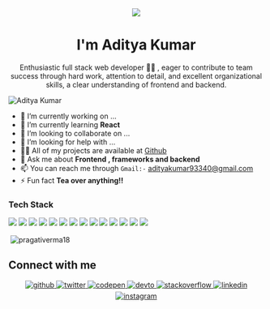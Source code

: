 <!-- <h1 align="center">Hi 👋, I'm Pragati Verma</h1> -->
<div align="center">
<img src="https://user-images.githubusercontent.com/42115530/92640221-9728ca00-f2fa-11ea-8994-c72b26e937de.gif" align="center"/>
</div>
<h1 align="center">I'm Aditya Kumar</h1>
<p align="center">Enthusiastic full stack web developer 👨‍💻 </a>, eager to contribute to team success through hard work, attention to detail, and
excellent organizational skills, a clear understanding of frontend and backend.</p>


<p align="left"> <img src="https://komarev.com/ghpvc/?username=aditya-kumar-129" alt="Aditya Kumar" /> </p>

- 🔭 I’m currently working on ...
- 🌱 I’m currently learning **React**
- 👯 I’m looking to collaborate on ...
- 🤝 I’m looking for help with ...
- 👨‍💻 All of my projects are available at [Github](https://github.com/aditya-kumar-129)
- 💬 Ask me about **Frontend , frameworks and backend**
- 📫 You can reach me through `Gmail:-` adityakumar93340@gmail.com
- ⚡ Fun fact **Tea over anything!!**

### Tech Stack

<p align="left">
  <img
    src="https://img.shields.io/badge/HTML-239120?style=for-the-badge&logo=html5&logoColor=white"
  />
  <img
    src="https://img.shields.io/badge/CSS-239120?&style=for-the-badge&logo=css3&logoColor=white"
  />
  <img
    src="https://img.shields.io/badge/JavaScript-F7DF1E?style=for-the-badge&logo=javascript&logoColor=black"
  />
  <img
    src="https://img.shields.io/badge/C-00599C?style=for-the-badge&logo=c&logoColor=white"
  />
  <img
    src="https://img.shields.io/badge/C%2B%2B-00599C?style=for-the-badge&logo=c%2B%2B&logoColor=white"
  />
  <img
    src="https://img.shields.io/badge/Python-3776AB?style=for-the-badge&logo=python&logoColor=white"
  />
  <img
    src="https://img.shields.io/badge/React-20232A?style=for-the-badge&logo=react&logoColor=61DAFB"
  />
  <img
    src="https://img.shields.io/badge/React_Native-20232A?style=for-the-badge&logo=react&logoColor=61DAFB"
  />
  <img
    src="https://img.shields.io/badge/Bootstrap-563D7C?style=for-the-badge&logo=bootstrap&logoColor=white"
  />
  <img
    src="https://img.shields.io/badge/React_Router-CA4245?style=for-the-badge&logo=react-router&logoColor=white"
  />
  <img
    src="https://img.shields.io/badge/MySQL-00000F?style=for-the-badge&logo=mysql&logoColor=white"
  />
  <img
    src="https://img.shields.io/badge/SQLite-07405E?style=for-the-badge&logo=sqlite&logoColor=white"
  />
  <img
    src="https://img.shields.io/badge/Netlify-00C7B7?style=for-the-badge&logo=netlify&logoColor=white"
  />
  <img
    src="https://img.shields.io/badge/Heroku-430098?style=for-the-badge&logo=heroku&logoColor=white"
  />
</p>


<p>&nbsp;<img align="center" src="https://github-readme-stats.vercel.app/api?username=aditya-kumar-129&show_icons=true&theme=dark" alt="pragativerma18" /></p>

## Connect with me  

<div align="center">
  <a href="https://github.com/aditya-kumar-129" target="_blank">
    <img
      src="https://img.shields.io/badge/github-%2324292e.svg?&style=for-the-badge&logo=github&logoColor=white"
      alt="github"
      style="margin-bottom: 5px"
    />
  </a>
  <a href="https://twitter.com/adityakumar129" target="_blank">
    <img
      src="https://img.shields.io/badge/twitter-%2300acee.svg?&style=for-the-badge&logo=twitter&logoColor=white"
      alt="twitter"
      style="margin-bottom: 5px"
    />
  </a>
  <a href="https://codepen.io/aditya_kumar_129" target="_blank">
    <img
      src="https://img.shields.io/badge/codepen-%23131417.svg?&style=for-the-badge&logo=codepen&logoColor=white"
      alt="codepen"
      style="margin-bottom: 5px"
    />
  </a>
  <a href="https://dev.to/aditya_kumar_129" target="_blank">
    <img
      src="https://img.shields.io/badge/dev.to-%2308090A.svg?&style=for-the-badge&logo=dev.to&logoColor=white"
      alt="devto"
      style="margin-bottom: 5px"
    />
  </a>
  <a
    href="https://stackoverflow.com/users/16369432/aditya-kumar"
    target="_blank"
  >
    <img
      src="https://img.shields.io/badge/stackoverflow-%23F28032.svg?&style=for-the-badge&logo=stackoverflow&logoColor=white"
      alt="stackoverflow"
      style="margin-bottom: 5px"
    />
  </a>
  <a href="https://www.linkedin.com/in/aditya-kumar-406289194/" target="_blank">
    <img
      src="https://img.shields.io/badge/linkedin-%231E77B5.svg?&style=for-the-badge&logo=linkedin&logoColor=white"
      alt="linkedin"
      style="margin-bottom: 5px"
    />
  </a>
  <a href="https://www.instagram.com/aditya_kumar_129/" target="_blank">
    <img
      src="https://img.shields.io/badge/instagram-%23000000.svg?&style=for-the-badge&logo=instagram&logoColor=white"
      alt="instagram"
      style="margin-bottom: 5px"
    />
  </a>
</div>
